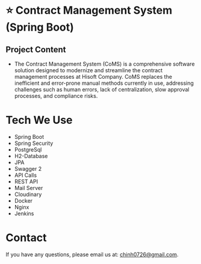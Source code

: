 # ⭐️ Contract Management System (Spring Boot)
## Project Content
- The Contract Management System (CoMS) is a comprehensive software solution designed to modernize and streamline the contract management processes at Hisoft Company. CoMS replaces the inefficient and error-prone manual methods currently in use, addressing challenges such as human errors, lack of centralization, slow approval processes, and compliance risks.
# Tech We Use
- Spring Boot
- Spring Security
- PostgreSql
- H2-Database
- JPA
- Swagger 2
- API Calls
- REST API
- Mail Server
- Cloudinary
- Docker
- Nginx
- Jenkins

# Contact
If you have any questions, please email us at: chinh0726@gmail.com.
